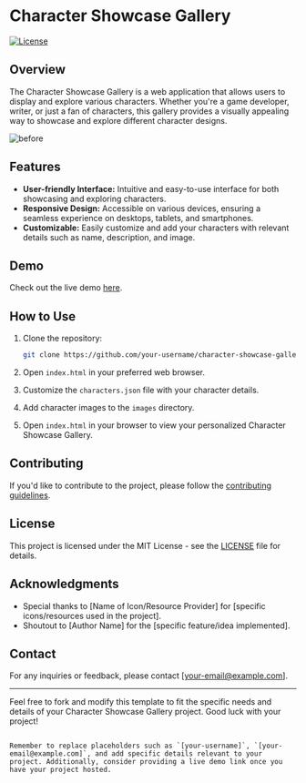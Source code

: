 # Character Showcase Gallery

[![License](https://img.shields.io/badge/license-MIT-blue.svg)](https://opensource.org/licenses/MIT)

## Overview

The Character Showcase Gallery is a web application that allows users to display and explore various characters. Whether you're a game developer, writer, or just a fan of characters, this gallery provides a visually appealing way to showcase and explore different character designs.


![before](https://github.com/abdul-1432/Character-Showcase-Gallery/assets/124916666/821c3ee5-067b-4b2f-9493-4cbe11c8b975)





## Features

- **User-friendly Interface:** Intuitive and easy-to-use interface for both showcasing and exploring characters.
- **Responsive Design:** Accessible on various devices, ensuring a seamless experience on desktops, tablets, and smartphones.
- **Customizable:** Easily customize and add your characters with relevant details such as name, description, and image.

## Demo

Check out the live demo [here](#).

## How to Use

1. Clone the repository:

   ```bash
   git clone https://github.com/your-username/character-showcase-gallery.git
   ```

2. Open `index.html` in your preferred web browser.

3. Customize the `characters.json` file with your character details.

4. Add character images to the `images` directory.

5. Open `index.html` in your browser to view your personalized Character Showcase Gallery.

## Contributing

If you'd like to contribute to the project, please follow the [contributing guidelines](CONTRIBUTING.md).

## License

This project is licensed under the MIT License - see the [LICENSE](LICENSE) file for details.

## Acknowledgments

- Special thanks to [Name of Icon/Resource Provider] for [specific icons/resources used in the project].
- Shoutout to [Author Name] for the [specific feature/idea implemented].

## Contact

For any inquiries or feedback, please contact [your-email@example.com].

---

Feel free to fork and modify this template to fit the specific needs and details of your Character Showcase Gallery project. Good luck with your project!
``` 

Remember to replace placeholders such as `[your-username]`, `[your-email@example.com]`, and add specific details relevant to your project. Additionally, consider providing a live demo link once you have your project hosted.
